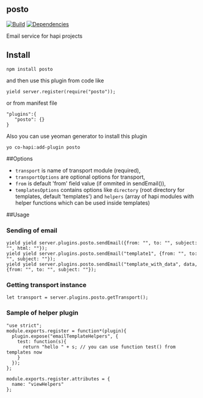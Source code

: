 ## posto
[![Build](https://travis-ci.org/bandwidthcom/posto.png)](https://travis-ci.org/bandwidthcom/posto)
[![Dependencies](https://david-dm.org/bandwidthcom/posto.png)](https://david-dm.org/bandwidthcom/posto)


Email service for hapi projects

## Install

```
npm install posto
```
and then use this plugin from code like

```
yield server.register(require("posto"));
```

or from  manifest file

```
"plugins":{
   "posto": {}
}
```

Also you can use yeoman generator to install this plugin

```
yo co-hapi:add-plugin posto
```

##Options
  * `transport` is name of transport module (required),
  * `transportOptions` are optional options for transport,
  * `from` is default 'from' field value (if ommited in sendEmail()),
  * `templatesOptions` contains options like `directory` (root directory for templates, default 'templates') and `helpers` (array of hapi modules with helper functions which can be used inside templates)

##Usage

### Sending of email
```
yield yield server.plugins.posto.sendEmail({from: "", to: "", subject: "", html: ""});
yield yield server.plugins.posto.sendEmail("template1", {from: "", to: "", subject: ""});
yield yield server.plugins.posto.sendEmail("template_with_data", data, {from: "", to: "", subject: ""});
```

### Getting transport instance
```
let transport = server.plugins.posto.getTransport();
```

### Sample of helper plugin

```
"use strict";
module.exports.register = function*(plugin){
  plugin.expose("emailTemplateHelpers", {
    test: function(s){
      return "hello " + s; // you can use function test() from templates now
    }
  });
};

module.exports.register.attributes = {
  name: "viewHelpers"
};


```

